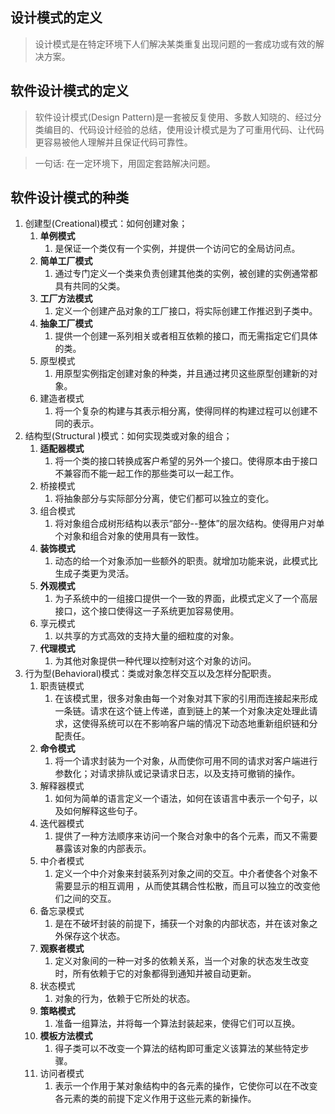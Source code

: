 
## 设计模式的定义

> 设计模式是在特定环境下人们解决某类重复出现问题的一套成功或有效的解决方案。

## 软件设计模式的定义

> 软件设计模式(Design Pattern)是一套被反复使用、多数人知晓的、经过分类编目的、代码设计经验的总结，使用设计模式是为了可重用代码、让代码更容易被他人理解并且保证代码可靠性。

> 一句话: 在一定环境下，用固定套路解决问题。

## 软件设计模式的种类
1. 创建型(Creational)模式：如何创建对象；
   1. **单例模式**
      1. 是保证一个类仅有一个实例，并提供一个访问它的全局访问点。
   2. **简单工厂模式**
      1. 通过专门定义一个类来负责创建其他类的实例，被创建的实例通常都具有共同的父类。
   3. **工厂方法模式**
      1. 定义一个创建产品对象的工厂接口，将实际创建工作推迟到子类中。
   4. **抽象工厂模式**
      1. 提供一个创建一系列相关或者相互依赖的接口，而无需指定它们具体的类。
   5. 原型模式
      1. 用原型实例指定创建对象的种类，并且通过拷贝这些原型创建新的对象。
   6. 建造者模式
      1. 将一个复杂的构建与其表示相分离，使得同样的构建过程可以创建不同的表示。
2. 结构型(Structural )模式：如何实现类或对象的组合；
   1. **适配器模式**
      1. 将一个类的接口转换成客户希望的另外一个接口。使得原本由于接口不兼容而不能一起工作的那些类可以一起工作。
   2. 桥接模式
      1. 将抽象部分与实际部分分离，使它们都可以独立的变化。
   3. 组合模式
      1. 将对象组合成树形结构以表示“部分--整体”的层次结构。使得用户对单个对象和组合对象的使用具有一致性。
   4. **装饰模式**
      1. 动态的给一个对象添加一些额外的职责。就增加功能来说，此模式比生成子类更为灵活。
   5. **外观模式**
      1. 为子系统中的一组接口提供一个一致的界面，此模式定义了一个高层接口，这个接口使得这一子系统更加容易使用。
   6. 享元模式
      1. 以共享的方式高效的支持大量的细粒度的对象。
   7. **代理模式**
      1. 为其他对象提供一种代理以控制对这个对象的访问。
3. 行为型(Behavioral)模式：类或对象怎样交互以及怎样分配职责。
   1. 职责链模式
      1. 在该模式里，很多对象由每一个对象对其下家的引用而连接起来形成一条链。请求在这个链上传递，直到链上的某一个对象决定处理此请求，这使得系统可以在不影响客户端的情况下动态地重新组织链和分配责任。
   2. **命令模式**
      1. 将一个请求封装为一个对象，从而使你可用不同的请求对客户端进行参数化；对请求排队或记录请求日志，以及支持可撤销的操作。
   3. 解释器模式
      1. 如何为简单的语言定义一个语法，如何在该语言中表示一个句子，以及如何解释这些句子。 
   4. 迭代器模式
      1. 提供了一种方法顺序来访问一个聚合对象中的各个元素，而又不需要暴露该对象的内部表示。
   5. 中介者模式
      1. 定义一个中介对象来封装系列对象之间的交互。中介者使各个对象不需要显示的相互调用 ，从而使其耦合性松散，而且可以独立的改变他们之间的交互。
   6. 备忘录模式
      1. 是在不破坏封装的前提下，捕获一个对象的内部状态，并在该对象之外保存这个状态。
   7. **观察者模式**
      1. 定义对象间的一种一对多的依赖关系，当一个对象的状态发生改变时，所有依赖于它的对象都得到通知并被自动更新。
   8. 状态模式
      1. 对象的行为，依赖于它所处的状态。
   9.  **策略模式**
       1. 准备一组算法，并将每一个算法封装起来，使得它们可以互换。
   10. **模板方法模式**
       1. 得子类可以不改变一个算法的结构即可重定义该算法的某些特定步骤。 
   11. 访问者模式
       1.  表示一个作用于某对象结构中的各元素的操作，它使你可以在不改变各元素的类的前提下定义作用于这些元素的新操作。